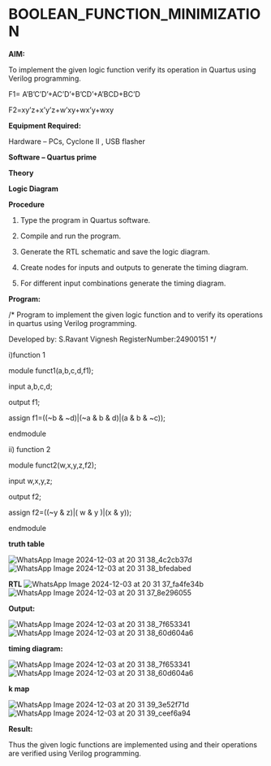 # BOOLEAN_FUNCTION_MINIMIZATION

**AIM:**

To implement the given logic function verify its operation in Quartus using Verilog programming.

F1= A’B’C’D’+AC’D’+B’CD’+A’BCD+BC’D 

F2=xy’z+x’y’z+w’xy+wx’y+wxy

**Equipment Required:**

Hardware – PCs, Cyclone II , USB flasher

**Software – Quartus prime**

**Theory**

**Logic Diagram**

**Procedure**

1.	Type the program in Quartus software.

2.	Compile and run the program.

3.	Generate the RTL schematic and save the logic diagram.

4.	Create nodes for inputs and outputs to generate the timing diagram.

5.	For different input combinations generate the timing diagram.


**Program:**

/* Program to implement the given logic function and to verify its operations in quartus using Verilog programming. 

Developed by: S.Ravant Vignesh
RegisterNumber:24900151 */

i)function 1

module funct1(a,b,c,d,f1);

input a,b,c,d;

output f1;

assign f1=((~b & ~d)|(~a & b & d)|(a & b & ~c));

endmodule

ii) function 2

module funct2(w,x,y,z,f2);

input w,x,y,z;

output f2;

assign f2=((~y & z)|( w & y )|(x & y));

endmodule







**truth table**

![WhatsApp Image 2024-12-03 at 20 31 38_4c2cb37d](https://github.com/user-attachments/assets/fe14ad99-bea2-48d7-9475-5ab5336b7698)
![WhatsApp Image 2024-12-03 at 20 31 38_bfedabed](https://github.com/user-attachments/assets/b54a3449-52f6-4e76-a955-1872dac304e5)

**RTL**
![WhatsApp Image 2024-12-03 at 20 31 37_fa4fe34b](https://github.com/user-attachments/assets/3920f588-5f14-43c9-8b5d-3c9a05f187e9)
![WhatsApp Image 2024-12-03 at 20 31 37_8e296055](https://github.com/user-attachments/assets/ae0e577d-469c-4a5f-8670-e9f508f6b65b)

**Output:**

![WhatsApp Image 2024-12-03 at 20 31 38_7f653341](https://github.com/user-attachments/assets/f63b8923-fc5b-46b7-85f4-dd78d5228be8)
![WhatsApp Image 2024-12-03 at 20 31 38_60d604a6](https://github.com/user-attachments/assets/266c6a55-f0ef-4f6b-a41d-423567385c58)

**timing diagram:**

![WhatsApp Image 2024-12-03 at 20 31 38_7f653341](https://github.com/user-attachments/assets/f63b8923-fc5b-46b7-85f4-dd78d5228be8)
![WhatsApp Image 2024-12-03 at 20 31 38_60d604a6](https://github.com/user-attachments/assets/266c6a55-f0ef-4f6b-a41d-423567385c58)

**k map**

![WhatsApp Image 2024-12-03 at 20 31 39_3e52f71d](https://github.com/user-attachments/assets/c99adf14-68b2-4ed7-8c54-2175d14b802b)
![WhatsApp Image 2024-12-03 at 20 31 39_ceef6a94](https://github.com/user-attachments/assets/d0412058-dbac-458d-b85c-15f0b039bcdd)



**Result:**

Thus the given logic functions are implemented using and their operations are verified using Verilog programming.

